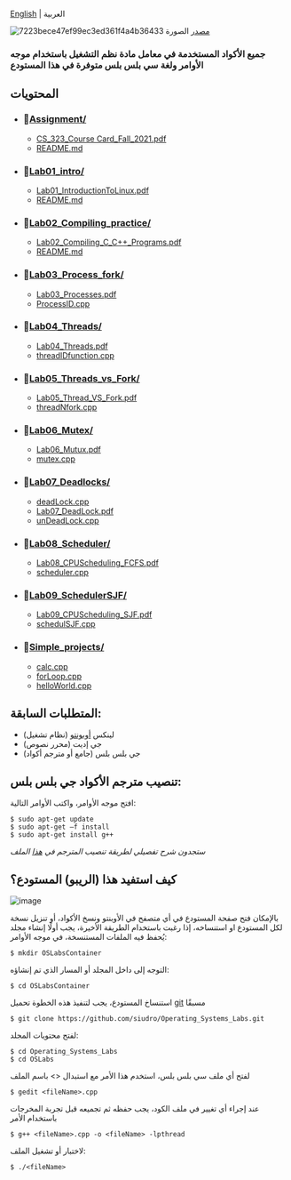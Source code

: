 [English](https://github.com/siudro/Operating_Systems_Labs/blob/main/README.md) | العربية

![7223bece47ef99ec3ed361f4a4b36433](https://user-images.githubusercontent.com/83130573/143789788-f241f105-1c26-4c4d-94f4-8f8f9647b26c.jpg)
[مصدر](https://www.wallpaperflare.com/) الصورة

### جميع الأكواد المستخدمة في معامل مادة نظم التشغيل باستخدام موجه الأوامر ولغة سي بلس بلس متوفرة في هذا المستودع

## المحتويات

* ### 📂[Assignment/](https://github.com/siudro/Operating_Systems_Labs/tree/main/OSLabs/Assignment)
  * [CS_323_Course Card_Fall_2021.pdf](https://github.com/siudro/Operating_Systems_Labs/blob/main/OSLabs/Assignment/CS_323_Course%20Card_Fall_2021%20(1).pdf)
  * [README.md](https://github.com/siudro/Operating_Systems_Labs/blob/main/OSLabs/Assignment/README.md)
* ### 📂[Lab01_intro/](https://github.com/siudro/Operating_Systems_Labs/tree/main/OSLabs/Lab01_intro)
  * [Lab01_IntroductionToLinux.pdf](https://github.com/siudro/Operating_Systems_Labs/blob/main/OSLabs/Lab01_intro/Lab01_IntroductionToLinux.pdf)
  * [README.md](https://github.com/siudro/Operating_Systems_Labs/blob/main/OSLabs/Lab01_intro/README.md)
* ### 📂[Lab02_Compiling_practice/](https://github.com/siudro/Operating_Systems_Labs/tree/main/OSLabs/Lab02_Compiling_practice)
  * [Lab02_Compiling_C_C++_Programs.pdf](https://github.com/siudro/Operating_Systems_Labs/blob/main/OSLabs/Lab02_Compiling_practice/Lab02_Compiling_C_C%2B%2B_Programs.pdf)
  * [README.md](https://github.com/siudro/Operating_Systems_Labs/blob/main/OSLabs/Lab02_Compiling_practice/README.md)
* ### 📂[Lab03_Process_fork/](https://github.com/siudro/Operating_Systems_Labs/tree/main/OSLabs/Lab03_Process_fork)
  * [Lab03_Processes.pdf](https://github.com/siudro/Operating_Systems_Labs/blob/main/OSLabs/Lab03_Process_fork/Lab03_Processes.pdf)
  * [ProcessID.cpp](https://github.com/siudro/Operating_Systems_Labs/blob/main/OSLabs/Lab03_Process_fork/ProcessID.cpp)
* ### 📂[Lab04_Threads/](https://github.com/siudro/Operating_Systems_Labs/tree/main/OSLabs/Lab04_Threads)
  * [Lab04_Threads.pdf](https://github.com/siudro/Operating_Systems_Labs/blob/main/OSLabs/Lab04_Threads/Lab04_Threads.pdf)
  * [threadIDfunction.cpp](https://github.com/siudro/Operating_Systems_Labs/blob/main/OSLabs/Lab04_Threads/threadIDfunction.cpp)
* ### 📂[Lab05_Threads_vs_Fork/](https://github.com/siudro/Operating_Systems_Labs/tree/main/OSLabs/Lab05_Threads_vs_Fork)
  * [Lab05_Thread_VS_Fork.pdf](https://github.com/siudro/Operating_Systems_Labs/blob/main/OSLabs/Lab05_Threads_vs_Fork/Lab05_Thread_VS_Fork.pdf)
  * [threadNfork.cpp](https://github.com/siudro/Operating_Systems_Labs/blob/main/OSLabs/Lab05_Threads_vs_Fork/threadNfork.cpp)
* ### 📂[Lab06_Mutex/](https://github.com/siudro/Operating_Systems_Labs/tree/main/OSLabs/Lab06_Mutex)
  * [Lab06_Mutux.pdf](https://github.com/siudro/Operating_Systems_Labs/blob/main/OSLabs/Lab06_Mutex/Lab06_Mutux.pdf)
  * [mutex.cpp](https://github.com/siudro/Operating_Systems_Labs/blob/main/OSLabs/Lab06_Mutex/mutex.cpp)
* ### 📂[Lab07_Deadlocks/](https://github.com/siudro/Operating_Systems_Labs/tree/main/OSLabs/Lab07_Deadlocks)
  * [deadLock.cpp](https://github.com/siudro/Operating_Systems_Labs/blob/main/OSLabs/Lab07_Deadlocks/deadLock.cpp)
  * [Lab07_DeadLock.pdf](https://github.com/siudro/Operating_Systems_Labs/blob/main/OSLabs/Lab07_Deadlocks/Lab07_DeadLock.pdf)
  * [unDeadLock.cpp](https://github.com/siudro/Operating_Systems_Labs/blob/main/OSLabs/Lab07_Deadlocks/unDeadLock.cpp)
* ### 📂[Lab08_Scheduler/](https://github.com/siudro/Operating_Systems_Labs/tree/main/OSLabs/Lab08_Scheduler)
  * [Lab08_CPUScheduling_FCFS.pdf](https://github.com/siudro/Operating_Systems_Labs/blob/main/OSLabs/Lab08_Scheduler/Lab08_CPUScheduling_FCFS.pdf)
  * [scheduler.cpp](https://github.com/siudro/Operating_Systems_Labs/blob/main/OSLabs/Lab08_Scheduler/scheduler.cpp)
* ### 📂[Lab09_SchedulerSJF/](https://github.com/siudro/Operating_Systems_Labs/tree/main/OSLabs/Lab09_SchedulerSJF)
  * [Lab09_CPUScheduling_SJF.pdf](https://github.com/siudro/Operating_Systems_Labs/blob/main/OSLabs/Lab09_SchedulerSJF/Lab09_CPUScheduling_SJF.pdf)
  * [schedulSJF.cpp](https://github.com/siudro/Operating_Systems_Labs/blob/main/OSLabs/Lab09_SchedulerSJF/schedulSJF.cpp)
* ### 📂[Simple_projects/](https://github.com/siudro/Operating_Systems_Labs/tree/main/OSLabs/Simple_projects)
  * [calc.cpp](https://github.com/siudro/Operating_Systems_Labs/blob/main/OSLabs/Simple_projects/calc.cpp)
  * [forLoop.cpp](https://github.com/siudro/Operating_Systems_Labs/blob/main/OSLabs/Simple_projects/forLoop.cpp)
  * [helloWorld.cpp](https://github.com/siudro/Operating_Systems_Labs/blob/main/OSLabs/Simple_projects/helloWorld.cpp)



## المتطلبات السابقة:
- لينكس [أوبونتو](download) (نظام تشغيل)
- جي إديت (محرر نصوص)
- جي بلس بلس (جامع أو مترجم أكواد)


## تنصيب مترجم الأكواد جي بلس بلس:
افتح موجه الأوامر، واكتب الأوامر التالية:
```
$ sudo apt-get update
$ sudo apt-get –f install
$ sudo apt-get install g++
```
*ستجدون شرح تفصيلي لطريقة تنصيب المترجم في [هذا](https://github.com/siudro/Operating_Systems_Labs/blob/main/OSLabs/Lab02_Compiling_practice/Lab02_Compiling_C_C%2B%2B_Programs.pdf) الملف*


## كيف استفيد هذا (الريبو) المستودع؟
![image](https://user-images.githubusercontent.com/83130573/142734722-89014c83-bf77-41df-a5c7-49e0d9fd2f5f.png)

بالإمكان فتح صفحة المستودع في أي متصفح في الأوبنتو ونسخ الأكواد، أو تنزيل نسخة لكل المستودع او استنساخه،
إذا رغبت باستخدام الطريقة الأخيرة، يجب أولًا إنشاء مجلد يُحفظ فيه الملفات المستنسخة، في موجه الأوامر:
```
$ mkdir OSLabsContainer
```


التوجه إلى داخل المجلد أو المسار الذي تم إنشاؤه:
```
$ cd OSLabsContainer
```


استنساخ المستودع، يجب لتنفيذ هذه الخطوة تحميل [git](https://git-scm.com/downloads) مسبقًا
```
$ git clone https://github.com/siudro/Operating_Systems_Labs.git
```


لفتح محتويات المجلد:
```
$ cd Operating_Systems_Labs
$ cd OSLabs
```


لفتح أي ملف سي بلس بلس، استخدم هذا الأمر مع استبدال <> باسم الملف
```
$ gedit <fileName>.cpp
```


عند إجراء أي تغيير في ملف الكود، يجب حفظه ثم تجميعه قبل تجربة المخرجات باستخدام الأمر
```
$ g++ <fileName>.cpp -o <fileName> -lpthread
```


لاختبار أو تشغيل الملف: 
```
$ ./<fileName>
```
